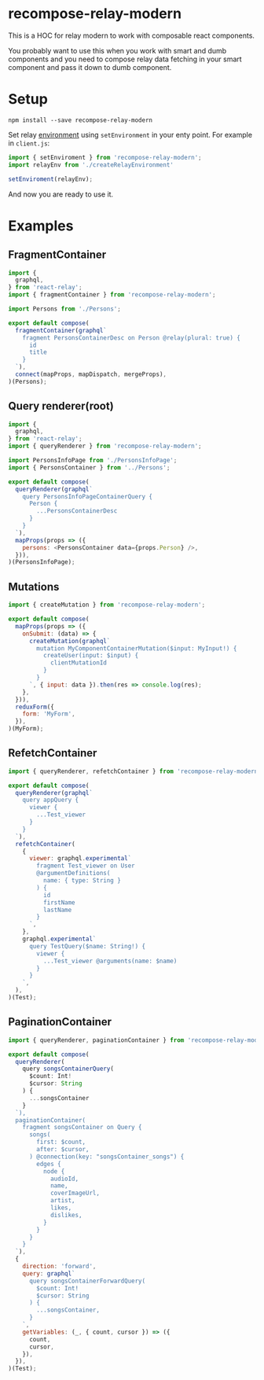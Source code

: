 # recompose-relay-modern

This is a HOC for relay modern to work with сomposable react components.

You probably want to use this when you work with smart and dumb components and you need to compose relay data fetching in your smart component and pass it down to dumb component.

# Setup

`npm install --save recompose-relay-modern`

Set relay [environment](https://facebook.github.io/relay/docs/relay-environment.html) using `setEnvironment` in your enty point. For example in `client.js`:

```js
import { setEnviroment } from 'recompose-relay-modern';
import relayEnv from './createRelayEnvironment'

setEnviroment(relayEnv);
```

And now you are ready to use it.

# Examples
## FragmentContainer

```js
import {
  graphql,
} from 'react-relay';
import { fragmentContainer } from 'recompose-relay-modern';

import Persons from './Persons';

export default compose(
  fragmentContainer(graphql`
    fragment PersonsContainerDesc on Person @relay(plural: true) {
      id
      title
    }
  `),
  connect(mapProps, mapDispatch, mergeProps),
)(Persons);
```

## Query renderer(root)

```js
import {
  graphql,
} from 'react-relay';
import { queryRenderer } from 'recompose-relay-modern';

import PersonsInfoPage from './PersonsInfoPage';
import { PersonsContainer } from '../Persons';

export default compose(
  queryRenderer(graphql`
    query PersonsInfoPageContainerQuery {
      Person {
        ...PersonsContainerDesc
      }
    }
  `),
  mapProps(props => ({
    persons: <PersonsContainer data={props.Person} />,
  })),
)(PersonsInfoPage);
```

## Mutations

```js
import { createMutation } from 'recompose-relay-modern';

export default compose(
  mapProps(props => ({
    onSubmit: (data) => {
      createMutation(graphql`
        mutation MyComponentContainerMutation($input: MyInput!) {
          createUser(input: $input) {
            clientMutationId
          }
        }
      `, { input: data }).then(res => console.log(res);
    },
  })),
  reduxForm({
    form: 'MyForm',
  }),
)(MyForm);
```

## RefetchContainer

```js
import { queryRenderer, refetchContainer } from 'recompose-relay-modern';

export default compose(
  queryRenderer(graphql`
    query appQuery {
      viewer {
        ...Test_viewer
      }
    }
  `),
  refetchContainer(
    {
      viewer: graphql.experimental`
        fragment Test_viewer on User
        @argumentDefinitions(
          name: { type: String }
        ) {
          id
          firstName
          lastName
        }
      `,
    },
    graphql.experimental`
      query TestQuery($name: String!) {
        viewer {
          ...Test_viewer @arguments(name: $name)
        }
      }
    `,
  ),
)(Test);
```

## PaginationContainer

```js
import { queryRenderer, paginationContainer } from 'recompose-relay-modern';

export default compose(
  queryRenderer(
    query songsContainerQuery(
      $count: Int!
      $cursor: String
    ) {
      ...songsContainer
    }
  `),
  paginationContainer(
    fragment songsContainer on Query {
      songs(
        first: $count,
        after: $cursor,
      ) @connection(key: "songsContainer_songs") {
        edges {
          node {
            audioId,
            name,
            coverImageUrl,
            artist,
            likes,
            dislikes,
          }
        }
      }
    }
  `),
  {
    direction: 'forward',
    query: graphql`
      query songsContainerForwardQuery(
        $count: Int!
        $cursor: String
      ) {
        ...songsContainer,
      }
    `,
    getVariables: (_, { count, cursor }) => ({
      count,
      cursor,
    }),
  }),
)(Test);
```
